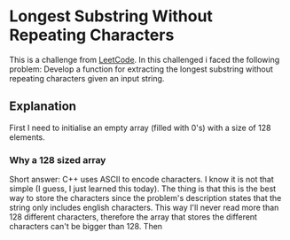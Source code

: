 # Longest Substring Without Repeating Characters
This is a challenge from [LeetCode](https://leetode.com).
In this challenged i faced the following problem:
Develop a function for extracting the longest substring without repeating characters given an input string.
## Explanation
First I need to initialise an empty array (filled with 0's) with a size of 128 elements.
### Why a 128 sized array
Short answer: C++ uses ASCII to encode characters.
I know it is not that simple (I guess, I just learned this today).
The thing is that this is the best way to store the characters since the problem's description states that the string only includes english characters. This way I'll never read more than 128 different characters, therefore the array that stores the different characters can't be bigger than 128.
Then 
